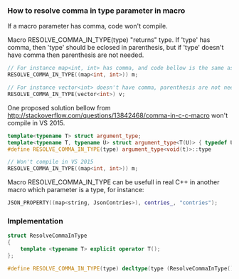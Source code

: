 ### How to resolve comma in type parameter in macro 

If a macro parameter has comma, code won't compile.

Macro RESOLVE_COMMA_IN_TYPE(type) "returns" type.
If 'type' has comma, then 'type' should be eclosed in parenthesis, but if 'type' doesn't have comma then parenthesis are not needed.

```C++
// For instance map<int, int> has comma, and code bellow is the same as: map<int, int> m;
RESOLVE_COMMA_IN_TYPE((map<int, int>)) m;
```

```C++
// For instance vector<int> doesn't have comma, parenthesis are not needed, code is the same as: vector<int> v;
RESOLVE_COMMA_IN_TYPE(vector<int>) v; 
```

One proposed solution bellow from http://stackoverflow.com/questions/13842468/comma-in-c-c-macro won't compile in VS 2015.

```C++
template<typename T> struct argument_type;
template<typename T, typename U> struct argument_type<T(U)> { typedef U type; };
#define RESOLVE_COMMA_IN_TYPE(type) argument_type<void(t)>::type

// Won't compile in VS 2015
RESOLVE_COMMA_IN_TYPE((map<int, int>)) m;
```


Macro RESOLVE_COMMA_IN_TYPE can be usefull in real C++ in another macro which parameter is a type, for instance:
```C++
JSON_PROPERTY((map<string, JsonContries>), contries_, "contries");
```


### Implementation
```C++
struct ResolveCommaInType
{
    template <typename T> explicit operator T();
};

#define RESOLVE_COMMA_IN_TYPE(type) decltype(type (ResolveCommaInType()))
```


